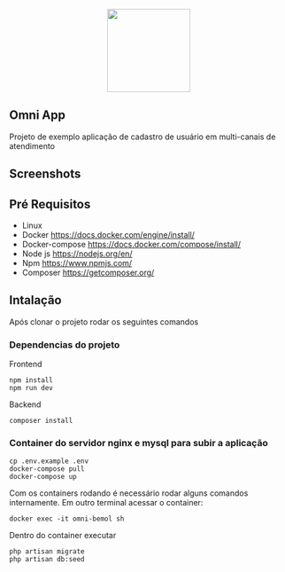 <p align="center"><img src="https://d8xabijtzlaac.cloudfront.net/Custom/Content/Themes/Shared/Images/marca-bemol.svg" width="150"></p>

## Omni App

Projeto de exemplo aplicação de cadastro de usuário em multi-canais de atendimento

## Screenshots


## Pré Requisitos

- Linux
- Docker https://docs.docker.com/engine/install/
- Docker-compose https://docs.docker.com/compose/install/
- Node js https://nodejs.org/en/
- Npm https://www.npmjs.com/
- Composer https://getcomposer.org/

## Intalação

Após clonar o projeto rodar os seguintes comandos

### Dependencias do projeto

Frontend

```
npm install
npm run dev
```

Backend

```
composer install

```

### Container do servidor nginx e mysql para subir a aplicação

```
cp .env.example .env
docker-compose pull
docker-compose up 
```

Com os containers rodando é necessário rodar alguns comandos internamente. Em outro terminal acessar o container:

```
docker exec -it omni-bemol sh
```

Dentro do container executar

```
php artisan migrate
php artisan db:seed
```

